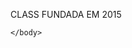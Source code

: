 <html>
  <head>
     <body>
    <title> CLASS </title>
    <P>CLASS FUNDADA EM 2015</P> 
       
    </body>
  </head>
  
</html>

  
